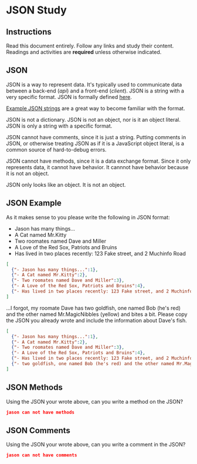 # JSON Study

## Instructions

Read this document entirely. Follow any links and study their content. Readings
and activities are **required** unless otherwise indicated.

## JSON

JSON is a way to represent data. It's typically used to communicate data between
a back-end (*api*) and a front-end (*client*). JSON is a string with a very
specific format. JSON is formally defined [here](http://www.json.org/).

[Example JSON strings](http://json.org/example.html) are a great way to become
familiar with the format.

JSON is not a dictionary. JSON is not an object, nor is it an object literal.
JSON is only a string with a specific format.

JSON cannot have comments, since it is just a string. Putting comments in JSON,
or otherwise treating JSON as if it is a JavaScript object literal, is a common
source of hard-to-debug errors.

JSON cannot have methods, since it is a data exchange format. Since it only
represents data, it cannot have behavior. It cannnot have behavior because it is
not an object.

JSON only looks like an object. It is not an object.

## JSON Example

As it makes sense to you please write the following in JSON format:

- Jason has many things...
- A Cat named Mr.Kitty
- Two roomates named Dave and Miller
- A Love of the Red Sox, Patriots and Bruins
- Has lived in two places recently: 123 Fake street, and 2 Muchinfo Road

```json
[
  {"- Jason has many things...":1},
  {"- A Cat named Mr.Kitty":2},
  {"- Two roomates named Dave and Miller":3},
  {"- A Love of the Red Sox, Patriots and Bruins":4},
  {"- Has lived in two places recently: 123 Fake street, and 2 Muchinfo Road":5}
]
```

...I forgot, my roomate Dave has two goldfish, one named Bob (he's red) and the
other named Mr.MagicNibbles (yellow) and bites a bit. Please copy the JSON you
already wrote and include the information about Dave's fish.

```json
[
  {"- Jason has many things...":1},
  {"- A Cat named Mr.Kitty":2},
  {"- Two roomates named Dave and Miller":3},
  {"- A Love of the Red Sox, Patriots and Bruins":4},
  {"- Has lived in two places recently: 123 Fake street, and 2 Muchinfo Road":5}
  {"- two goldfish, one named Bob (he's red) and the other named Mr.MagicNibbles (yellow) and bites a bit":6}
]

```

## JSON Methods

Using the JSON your wrote above, can you write a method on the JSON?

```json
jason can not have methods
```

## JSON Comments

Using the JSON your wrote above, can you write a comment in the JSON?

```json
jason can not have comments
```
